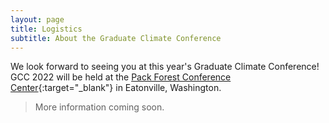 ```yaml
---
layout: page
title: Logistics
subtitle: About the Graduate Climate Conference
---
```


We look forward to seeing you at this year's Graduate Climate Conference! GCC 2022 will be held at the [Pack Forest Conference Center](https://www.packforest.org/index.html){:target="_blank"} in Eatonville, Washington. 

> More information coming soon.